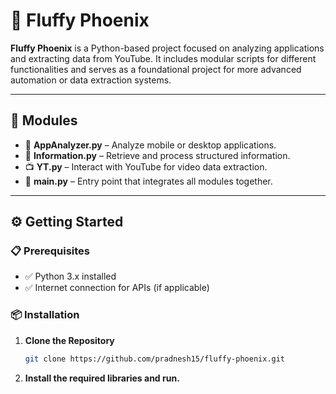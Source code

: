 # 🐣 Fluffy Phoenix

**Fluffy Phoenix** is a Python-based project focused on analyzing applications and extracting data from YouTube. It includes modular scripts for different functionalities and serves as a foundational project for more advanced automation or data extraction systems.

---

## 🧩 Modules

- 📱 **AppAnalyzer.py** – Analyze mobile or desktop applications.
- 🧠 **Information.py** – Retrieve and process structured information.
- 📺 **YT.py** – Interact with YouTube for video data extraction.
- 🚀 **main.py** – Entry point that integrates all modules together.

---

## ⚙️ Getting Started

### 📋 Prerequisites

- ✅ Python 3.x installed  
- ✅ Internet connection for APIs (if applicable)

### 📦 Installation

1. **Clone the Repository**  
   ```bash
   git clone https://github.com/pradnesh15/fluffy-phoenix.git
2. **Install the required libraries and run.**
